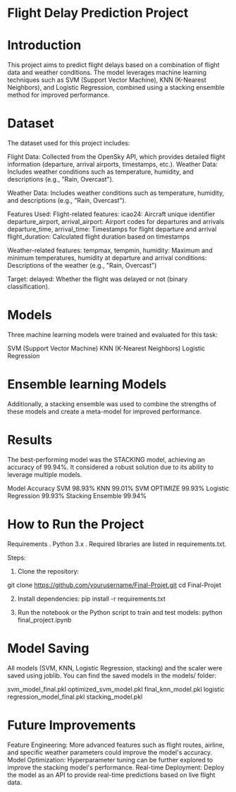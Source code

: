# Flight Delay Prediction Project

#  Introduction
This project aims to predict flight delays based on a combination of flight data and weather conditions. The model leverages machine learning techniques such as SVM (Support Vector Machine), KNN (K-Nearest Neighbors), and Logistic Regression, combined using a stacking ensemble method for improved performance.

# Dataset
The dataset used for this project includes:

Flight Data: Collected from the OpenSky API, which provides detailed flight information (departure, arrival airports, timestamps, etc.).
Weather Data: Includes weather conditions such as temperature, humidity, and descriptions (e.g., "Rain, Overcast").

Weather Data: Includes weather conditions such as temperature, humidity, and descriptions (e.g., "Rain, Overcast").

Features Used:
Flight-related features:
icao24: Aircraft unique identifier
departure_airport, arrival_airport: Airport codes for departures and arrivals
departure_time, arrival_time: Timestamps for flight departure and arrival
flight_duration: Calculated flight duration based on timestamps

Weather-related features:
tempmax, tempmin, humidity: Maximum and minimum temperatures, humidity at departure and arrival
conditions: Descriptions of the weather (e.g., "Rain, Overcast")

Target:
delayed: Whether the flight was delayed or not (binary classification).

# Models
Three machine learning models were trained and evaluated for this task:

SVM (Support Vector Machine)
KNN (K-Nearest Neighbors)
Logistic Regression

# Ensemble learning Models
Additionally, a stacking ensemble was used to combine the strengths of these models and create a meta-model for improved performance.

# Results
The best-performing model was the STACKING model, achieving an accuracy of 99.94%. It considered a robust solution due to its ability to leverage multiple models.

           
Model	             Accuracy
SVM  	             98.93%
KNN	               99.01%
SVM OPTIMIZE       99.93%
Logistic Regression	99.93%
Stacking Ensemble	  99.94%


# How to Run the Project
Requirements
  . Python 3.x
  . Required libraries are listed in requirements.txt.

Steps:

1) Clone the repository:

git clone https://github.com/yourusername/Final-Projet.git
cd Final-Projet

2) Install dependencies:
pip install -r requirements.txt

3) Run the notebook or the Python script to train and test models:
python final_project.ipynb


# Model Saving
All models (SVM, KNN, Logistic Regression, stacking) and the scaler were saved using joblib. You can find the saved models in the models/ folder:

svm_model_final.pkl
optimized_svm_model.pkl
final_knn_model.pkl
logistic regression_model_final.pkl
stacking_model.pkl


# Future Improvements
Feature Engineering: More advanced features such as flight routes, airline, and specific weather parameters could improve the model's accuracy.
Model Optimization: Hyperparameter tuning can be further explored to improve the stacking model's performance.
Real-time Deployment: Deploy the model as an API to provide real-time predictions based on live flight data.


